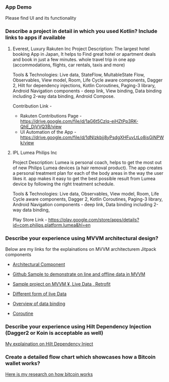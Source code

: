 ### App Demo 
Please find UI and its functionality




### Describe a project in detail in which you used Kotlin? Include links to apps if available

1. Everest, Luxury Rakuten Inc
      Project Description: The largest hotel booking App in Japan, It helps to Find great hotel or apartment deals and book in just a few minutes. whole travel trip in one app (accommodations, flights, car rentals, taxis and more)


      Tools & Technologies: Live data, StateFlow, MultableState Flow, Observables, View model, Room, Life Cycle aware components, Dagger 2, Hilt for dependency injections, Kotlin Coroutines, Paging-3 library, Android Navigation components - deep link, View binding, Data binding including 2-way data binding, Android Compose.


      Contribution Link -
      - Rakuten Contributions Page - https://drive.google.com/file/d/1aG6t5CzIq-eiHZtPp3RK-QhE_DjVVQ3B/view
      - UI Automation of the App - https://drive.google.com/file/d/1dNIzkbjj8yPsdgXHFuvLtLo8isGiNPWk/view


2. IPL Lumea Philips Inc

    Project Description: Lumea is personal coach, helps to get the most out of new Philips Lumea devices (a hair removal product). The app creates a personal treatment plan for each of the body areas in the way the user likes it. app makes it easy to get the best possible result from Lumea device by following the right treatment schedule.

    Tools & Technologies: Live data, Observables, View model, Room, Life Cycle aware components, Dagger 2, Kotlin Coroutines, Paging-3 library, Android Navigation components - deep link, Data binding including 2-way data binding,

    Play Store Link - https://play.google.com/store/apps/details?id=com.philips.platform.lumea&hl=en



### Describe your experience using MVVM architectural design?

  Below are my links for the explainations on MVVM architecturem Jitpack components 

- [Architectural Component](https://github.com/chethu/Android-Architecture-Component)

- [Github Sample to demonstrate on line and offline data in MVVM ](https://github.com/chethu/Near-by-venus-browsing-sample-with-Android-Architecture-Components)

- [Sample project on MVVM ¥, Live Data , Retrofit](https://github.com/chethu/Kotlin-MVVM-LiveData-Retrofit)

- [Different form of live Data](http://chethanmandya.com/2019/08/11/Live-Data.html)

- [Overview of data binding](http://chethanmandya.com/2019/04/28/Android-Data-Binding.html)

- [Coroutine](http://chethanmandya.com/2019/09/01/Android-Coroutine-Example.html)




### Describe your experience using Hilt Dependency Injection (Dagger2 or Koin is acceptable as well)

[My explaination on Hilt Dependency Inject](https://github.com/chethu/Hilt-Dependency-Injection)

### Create a detailed flow chart which showcases how a Bitcoin wallet works?

[Here is my research on how bitcoin works](https://github.com/chethu/How-bitcoin-works/blob/main/BitCoinWork-Flow.md)

